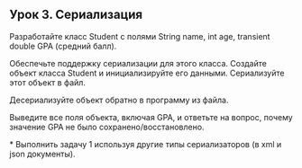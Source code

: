 ## Урок 3. Сериализация

Разработайте класс Student с полями String name, int age, transient double GPA (средний балл). 

Обеспечьте поддержку сериализации для этого класса.
Создайте объект класса Student и инициализируйте его данными. Сериализуйте этот объект в файл.

Десериализуйте объект обратно в программу из файла.

Выведите все поля объекта, включая GPA, и ответьте на вопрос,
почему значение GPA не было сохранено/восстановлено.

\* Выполнить задачу 1 используя другие типы сериализаторов (в xml и json документы).